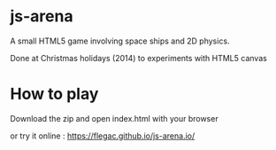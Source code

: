 # js-arena
A small HTML5 game involving space ships and 2D physics.

Done at Christmas holidays (2014) to experiments with HTML5 canvas

# How to play
Download the zip and open index.html with your browser

or try it online :
https://flegac.github.io/js-arena.io/

